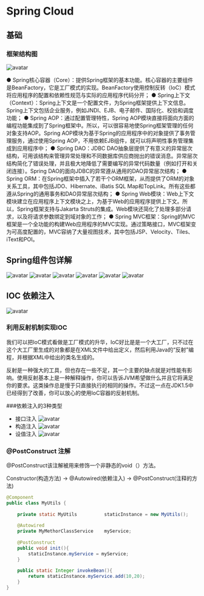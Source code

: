 # Spring Cloud

## 基础
### 框架结构图

![avatar](../ImgSource/spring_jiegou.png)

● Spring核心容器（Core）：提供Spring框架的基本功能。核心容器的主要组件是BeanFactory，它是工厂模式的实现。BeanFactory使用控制反转（IoC）模式将应用程序的配置和依赖性规范与实际的应用程序代码分开；
● Spring上下文（Context）：Spring上下文是一个配置文件，为Spring框架提供上下文信息。Spring上下文包括企业服务，例如JNDI、EJB、电子邮件、国际化、校验和调度功能；
● Spring AOP：通过配置管理特性，Spring AOP模块直接将面向方面的编程功能集成到了Spring框架中。所以，可以很容易地使Spring框架管理的任何对象支持AOP。Spring AOP模块为基于Spring的应用程序中的对象提供了事务管理服务，通过使用Spring AOP，不用依赖EJB组件，就可以将声明性事务管理集成到应用程序中；
● Spring DAO：JDBC DAO抽象层提供了有意义的异常层次结构，可用该结构来管理异常处理和不同数据库供应商抛出的错误消息。异常层次结构简化了错误处理，并且极大地降低了需要编写的异常代码数量（例如打开和关闭连接）。Spring DAO的面向JDBC的异常遵从通用的DAO异常层次结构；
● Spring ORM：在Spring框架中插入了若干个ORM框架，从而提供了ORM的对象关系工具，其中包括JDO、Hibernate、iBatis SQL Map和TopLink。所有这些都遵从Spring的通用事务和DAO异常层次结构；
● Spring Web模块：Web上下文模块建立在应用程序上下文模块之上，为基于Web的应用程序提供上下文。所以，Spring框架支持与Jakarta Struts的集成。Web模块还简化了处理多部分请求，以及将请求参数绑定到域对象的工作；
● Spring MVC框架：Spring的MVC框架是一个全功能的构建Web应用程序的MVC实现。通过策略接口，MVC框架变为可高度配置的，MVC容纳了大量视图技术，其中包括JSP、Velocity、Tiles、iText和POI。

## Spring组件包详解
![avatar](../ImgSource/spring_baojiegou.png)
![avatar](../ImgSource/spring_baojiegou2.png)
![avatar](../ImgSource/spring_baojiegou3.png)
![avatar](../ImgSource/spring_baojiegou4.png)
![avatar](../ImgSource/spring_baojiegou5.png)
![avatar](../ImgSource/spring_baojiegou6.png)
## IOC 依赖注入
![avatar](../ImgSource/spring_ioc_code.png)

### 利用反射机制实现IOC
我们可以把IoC模式看做是工厂模式的升华，IoC好比是是一个大工厂，只不过在这个大工厂里生成的对象都是在XML文件中给出定义，然后利用Java的“反射”编程，并根据XML中给出的类名生成的。

反射是一种强大的工具，但也存在一些不足，其一个主要的缺点就是对性能有影响。使用反射基本上是一种解释操作，你可以告诉JVM希望做什么并且它将满足你的要求。这类操作总是慢于只直接执行的相同的操作。不过这一点在JDK1.5中已经得到了改善，你可以放心的使用IoC容器的反射机制。

###依赖注入的3种类型
- 接口注入
![avatar](../ImgSource/spring_zhuru1.png)
- 构造注入
![avatar](../ImgSource/spring_zhuru2.png)
- 设值注入
![avatar](../ImgSource/spring_zhuru3.png)



### @PostConstruct 注解

@PostConstruct该注解被用来修饰一个非静态的void（）方法。

Constructor(构造方法) -> @Autowired(依赖注入) -> @PostConstruct(注释的方法)

```java
@Component
public class MyUtils {
 
    private static MyUtils          staticInstance = new MyUtils();
 
    @Autowired
    private MyMethorClassService    myService;
 
    @PostConstruct
    public void init(){
        staticInstance.myService = myService;
    }
 
    public static Integer invokeBean(){
        return staticInstance.myService.add(10,20);
    }
}
```

